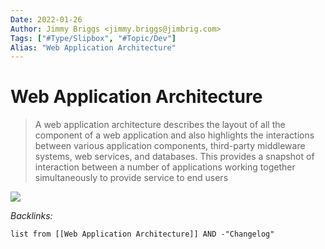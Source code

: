 ```yaml
---
Date: 2022-01-26
Author: Jimmy Briggs <jimmy.briggs@jimbrig.com>
Tags: ["#Type/Slipbox", "#Topic/Dev"]
Alias: "Web Application Architecture"
---
```


# Web Application Architecture

> A web application architecture describes the layout of all the component of a web application and also highlights the interactions between various application components, third-party middleware systems, web services, and databases. This provides a snapshot of interaction between a number of applications working together simultaneously to provide service to end users

![](https://i.imgur.com/0OLf55k.png)


*Backlinks:*

```dataview
list from [[Web Application Architecture]] AND -"Changelog"
```